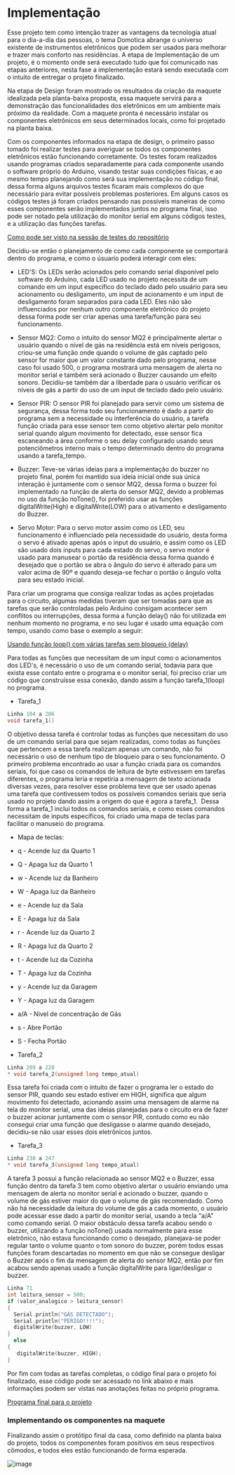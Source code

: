 # Implementação

Esse projeto tem como intenção trazer as vantagens da tecnologia atual para o dia-a-dia das pessoas, o tema Domotica abrange o universo existente de instrumentos eletrônicos que podem ser usados para melhorar e trazer mais conforto nas residências. A etapa de Implementação de um projeto, é o momento onde será executado tudo que foi comunicado nas etapas anteriores, nesta fase a implementação estará sendo executada com o intuito de entregar o projeto finalizado. 

Na etapa de Design foram mostrado os resultados da criação da maquete idealizada pela planta-baixa proposta, essa maquete servirá para a demonstração das funcionalidades dos eletrônicos em um ambiente mais próximo da realidade. Com a maquete pronta é necessário instalar os componentes eletrônicos em seus determinados locais, como foi projetado na planta baixa. 

Com os componentes informados na etapa de design, o primeiro passo tomado foi realizar testes para averiguar se todos os componentes eletrônicos estão funcionando corretamente. Os testes foram realizados usando programas criados separadamente para cada componente usando o software próprio do Arduino, visando testar suas condições físicas, e ao mesmo tempo planejando como será sua implementação no código final, dessa forma alguns arquivos testes ficaram mais complexos do que necessário para evitar possíveis problemas posteriores.
Em alguns casos os códigos testes já foram criados pensando nas possíveis maneiras de como esses componentes serão implementados juntos no programa final, isso pode ser notado pela utilização do monitor serial em alguns códigos testes, e a utilização das funções tarefas. 

[Como pode ser visto na sessão de testes do repositório](https://github.com/Yuri-m-b/Projeto-Integrador-2-Yuri.B/tree/main/Testes)

Decidiu-se então o planejamento de como cada componente se comportará dentro do programa, e como o úsuario poderá interagir com eles:

* LED'S: Os LEDs serão acionados pelo comando serial disponível pelo software do Arduino, cada LED usado no projeto necessita de um comando em um input específico do teclado dado pelo usuário para seu acionamento ou desligamento, um input de acionamento e um input de desligamento foram separados para cada LED. Eles não são influenciados por nenhum outro componente eletrônico do projeto dessa forma pode ser criar apenas uma tarefa/função para seu funcionamento. 

* Sensor MQ2: Como o intuito do sensor MQ2 é principalmente alertar o usuário quando o nível de gás na residência está em níveis perigosos, criou-se uma função onde quando o volume de gás captado pelo sensor for maior que um valor constante dado pelo programa, nesse caso foi usado 500, o programa mostrará uma mensagem de alerta no monitor serial e também será acionado o Buzzer causando um efeito sonoro. Decidiu-se também dar a liberdade para o usuário verificar os níveis de gás a partir do uso de um input de teclado dado pelo usuário.

* Sensor PIR: O sensor PIR foi planejado para servir como um sistema de segurança, dessa forma todo seu funcionamento é dado a partir do programa sem a necessidade ou interferência do usuário, a tarefa função criada para esse sensor tem como objetivo alertar pelo monitor serial quando algum movimento for detectado, esse sensor fica escaneando a área conforme o seu delay configurado usando seus potenciômetros interno mais o tempo determinado dentro do programa usando a tarefa_tempo. 

* Buzzer: Teve-se várias ideias para a implementação do buzzer no projeto final, porém foi mantido sua ideia inicial onde sua única interação é juntamente com o sensor MQ2, dessa forma o buzzer foi implementado na função de alerta do sensor MQ2, devido a problemas no uso da função noTone(), foi preferido usar as funções digitalWrite(High) e digitalWrite(LOW) para o ativamento e desligamento do Buzzer. 

* Servo Motor: Para o servo motor assim como os LED, seu funcionamento é influenciado pela necessidade do usuário, desta forma o servo é ativado apenas após o input do usuário, e assim como os LED são usado dois inputs para cada estado do servo, o servo motor é usado para manusear o portão da residência dessa forma quando é desejado que o portão se abra o ângulo do servo é alterado para um valor acima de 90º e quando deseja-se fechar o portão o ângulo volta para seu estado inicial.  

Para criar um programa que consiga realizar todas as ações projetadas para o circuito, algumas medidas tiveram que ser tomadas para que as tarefas que serão controladas pelo Arduino consigam acontecer sem conflitos ou interrupções, dessa forma a função delay() não foi utilizada em nenhum momento no programa, e no seu lugar é usado uma equação com tempo, usando como base o exemplo a seguir:

[Usando função loop() com várias tarefas sem bloqueio (delay)](https://github.com/LPAE/arduino_tutorial/tree/main/tarefas)

Para todas as funções que necessitam de um input como o acionamentos dos LED's, é necessário o uso de um comando serial, todavia para que exista esse contato entre o programa e o monitor serial, foi preciso criar um código que construísse essa conexão, dando assim a função tarefa_1(loop) no programa.

* Tarefa_1
~~~ C
Linha 104 a 206
void tarefa_1()
~~~
O objetivo dessa tarefa é controlar todas as funções que necessitam do uso de um comando serial para que sejam realizadas, como todas as funções que pertencem a essa tarefa realizam apenas um comando, não foi necessário o uso de nenhum tipo de bloqueio para o seu funcionamento.
O primeiro problema encontrado ao usar a função criada para os comandos seriais, foi que caso os comandos de leitura de byte estivessem em tarefas diferentes, o programa leria e repetiria a mensagem de texto acionada diversas vezes, para resolver esse problema teve que ser usado apenas uma tarefa que contivessem todos os possíveis comandos seriais que seria usado no projeto dando assim a origem do que é agora a tarefa_1. 
Dessa forma a tarefa_1 inclui todos os comandos seriais, e como esses comandos necessitam de inputs específicos, foi criado uma mapa de teclas para facilitar o manuseio do programa. 

 *  Mapa de  teclas:
 *  q - Acende luz da Quarto 1
 *  Q - Apaga luz da Quarto 1    
 *  w - Acende luz da Banheiro
 *  W - Apaga luz da Banheiro   
 *  e - Acende luz da Sala
 *  E - Apaga luz da Sala   
 *  r - Acende luz da Quarto 2
 *  R - Apaga luz da Quarto 2   
 *  t - Acende luz da Cozinha
 *  T - Apaga luz da Cozinha   
 *  y - Acende luz da Garagem
 *  Y - Apaga luz da Garagem  
 *  a/A -  Nivel de concentração de Gás
 *  s - Abre Portão
 *  S - Fecha Portão

* Tarefa_2
~~~ C 
Linha 209 a 228
* void tarefa_2(unsigned long tempo_atual)
~~~
Essa tarefa foi criada com o intuito de fazer o programa ler o estado do sensor PIR, quando seu estado estiver em HIGH, significa que algum movimento foi detectado, acionando assim uma mensagem de alarme na tela do monitor serial, uma das ideias planejadas para o circuito era de fazer o buzzer acionar juntamente com o sensor PIR, contudo como eu não consegui criar uma função que desligasse o alarme quando desejado, decidiu-se não usar esses dois eletrônicos juntos.

* Tarefa_3
~~~ C 
Linha 230 a 247
* void tarefa_3(unsigned long tempo_atual)
~~~
A tarefa 3 possui a função relacionada ao sensor MQ2 e o Buzzer, essa função dentro da tarefa 3 tem como objetivo alertar o usuário enviando uma mensagem de alerta no monitor serial e acionado o buzzer, quando o volume de gás estiver maior do que o volume de gás recomendado. Como não há necessidade da leitura do volume de gás a cada momento, o usuário pode acessar esse dado a partir do monitor serial, usando a tecla "a/A" como comando serial.
O maior obstáculo dessa tarefa acabou sendo o buzzer, utilizando a função noTone() usada normalmente para esse eletrônico, não estava funcionando como o desejado, planejava-se poder regular tanto o volume quanto o tom sonoro do buzzer, porém todos essas funções foram descartadas no momento em que não se consegue desligar o Buzzer após o fim da mensagem de alerta do sensor MQ2, então por fim acabou sendo apenas usado a função digitalWrite para ligar/desligar o buzzer. 
~~~ C
Linha 71
int leitura_sensor = 500; 
if (valor_analogico > leitura_sensor)
{
  Serial.println("GÁS DETECTADO");
  Serial.println("PERIGO!!!!");
  digitalWrite(buzzer, LOW)
}
  else
{
   digitalWrite(buzzer, HIGH);
}
~~~

Por fim com todas as tarefas completas, o código final para o projeto foi finalizado, esse código pode ser acessado no link abaixo e mais informações podem ser vistas nas anotações feitas no próprio programa.

[Programa final para o projeto](https://github.com/Yuri-m-b/Projeto-Integrador-2-Yuri.B/blob/main/programafinal.ino)


### Implementando os componentes na maquete

Finalizando assim o protótipo final da casa, como definido na planta baixa do projeto, todos os componentes foram positivos em seus respectivos cômodos, e todos eles estão funcionando de forma esperada.

![image](https://i.imgur.com/V8Kt01R.jpg)



